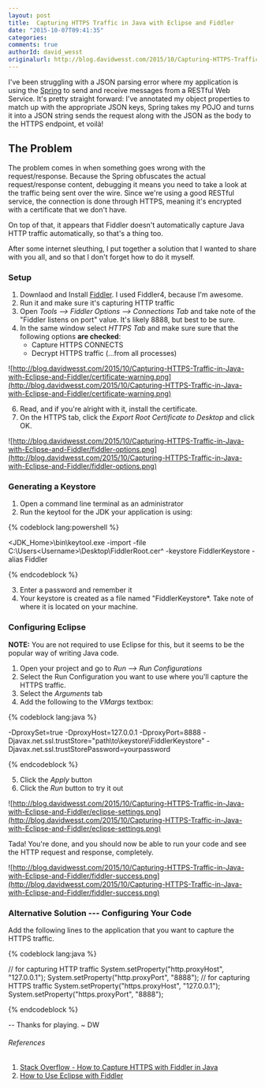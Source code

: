 ```yaml
---
layout: post
title:  Capturing HTTPS Traffic in Java with Eclipse and Fiddler
date: "2015-10-07T09:41:35"
categories:
comments: true
authorId: david_wesst
originalurl: http://blog.davidwesst.com/2015/10/Capturing-HTTPS-Traffic-in-Java-with-Eclipse-and-Fiddler/
---
```

I've been struggling with a JSON parsing error where my application is using the [Spring](https://spring.io/guides/gs/consuming-rest/) to send and receive messages from a RESTful Web Service. It's pretty straight forward: I've annotated my object properties to match up with the appropriate JSON keys, Spring takes my POJO and turns it into a JSON string sends the request along with the JSON as the body to the HTTPS endpoint, et voilà!  

<!--more-->
  
## The Problem

The problem comes in when something goes wrong with the request/response. Because the Spring obfuscates the actual request/response content, debugging it means you need to take a look at the traffic being sent over the wire. Since we're using a good RESTful service, the connection is done through HTTPS, meaning it's encrypted with a certificate that we don't have.

On top of that, it appears that Fiddler doesn't automatically capture Java HTTP traffic automatically, so that's a thing too.

After some internet sleuthing, I put together a solution that I wanted to share with you all, and so that I don't forget how to do it myself.

### Setup

1. Downlaod and Install [Fiddler](http://www.telerik.com/fiddler). I used Fiddler4, because I'm awesome.
2. Run it and make sure it's capturing HTTP traffic
3. Open *Tools --> Fiddler Options --> Connections Tab* and take note of the "Fiddler listens on port" value. It's likely 8888, but best to be sure.
4. In the same window select *HTTPS Tab* and make sure sure that the following options **are checked**:
	+ Capture HTTPS CONNECTS
	+ Decrypt HTTPS traffic (...from all processes)

![http://blog.davidwesst.com/2015/10/Capturing-HTTPS-Traffic-in-Java-with-Eclipse-and-Fiddler/certificate-warning.png](http://blog.davidwesst.com/2015/10/Capturing-HTTPS-Traffic-in-Java-with-Eclipse-and-Fiddler/certificate-warning.png)
		
6. Read, and if you're alright with it, install the certificate.
5. On the HTTPS tab, click the *Export Root Certificate to Desktop* and click OK.

![http://blog.davidwesst.com/2015/10/Capturing-HTTPS-Traffic-in-Java-with-Eclipse-and-Fiddler/fiddler-options.png](http://blog.davidwesst.com/2015/10/Capturing-HTTPS-Traffic-in-Java-with-Eclipse-and-Fiddler/fiddler-options.png)

### Generating a Keystore

1. Open a command line terminal as an administrator
2. Run the keytool for the JDK your application is using:

{% codeblock lang:powershell %}

<JDK_Home>\bin\keytool.exe -import -file C:\Users\<Username>\Desktop\FiddlerRoot.cer^
 -keystore FiddlerKeystore -alias Fiddler

{% endcodeblock %}

3. Enter a password and remember it
4. Your keystore is created as a file named "FiddlerKeystore*. Take note of where it is located on your machine.

### Configuring Eclipse

**NOTE:** You are not required to use Eclipse for this, but it seems to be the popular way of writing Java code.

1. Open your project and go to *Run --> Run Configurations*
2. Select the Run Configuration you want to use where you'll capture the HTTPS traffic.
3. Select the *Arguments* tab
4. Add the following to the *VMargs* textbox:

{% codeblock lang:java %}

-DproxySet=true
-DproxyHost=127.0.0.1
-DproxyPort=8888
-Djavax.net.ssl.trustStore="path\to\keystore\FiddlerKeystore"
-Djavax.net.ssl.trustStorePassword=yourpassword

{% endcodeblock %}

5. Click the *Apply* button
6. Click the *Run* button to try it out

![http://blog.davidwesst.com/2015/10/Capturing-HTTPS-Traffic-in-Java-with-Eclipse-and-Fiddler/eclipse-settings.png](http://blog.davidwesst.com/2015/10/Capturing-HTTPS-Traffic-in-Java-with-Eclipse-and-Fiddler/eclipse-settings.png)

Tada! You're done, and you should now be able to run your code and see the HTTP request and response, completely.

![http://blog.davidwesst.com/2015/10/Capturing-HTTPS-Traffic-in-Java-with-Eclipse-and-Fiddler/fiddler-success.png](http://blog.davidwesst.com/2015/10/Capturing-HTTPS-Traffic-in-Java-with-Eclipse-and-Fiddler/fiddler-success.png)
	
### Alternative Solution --- Configuring Your Code

Add the following lines to the application that you want to capture the HTTPS traffic.

{% codeblock lang:java %}

// for capturing HTTP traffic
System.setProperty("http.proxyHost", "127.0.0.1");
System.setProperty("http.proxyPort", "8888");
// for capturing HTTPS traffic
System.setProperty("https.proxyHost", "127.0.0.1");
System.setProperty("https.proxyPort", "8888");

{% endcodeblock %}

--
Thanks for playing. ~ DW

###### References

1. [Stack Overflow - How to Capture HTTPS with Fiddler in Java](http://stackoverflow.com/questions/8549749/how-to-capture-https-with-fiddler-in-java)
2. [How to Use Eclipse with Fiddler](http://codeketchup.blogspot.ca/2014/03/how-to-use-eclipse-with-fiddler-step-by.html)
